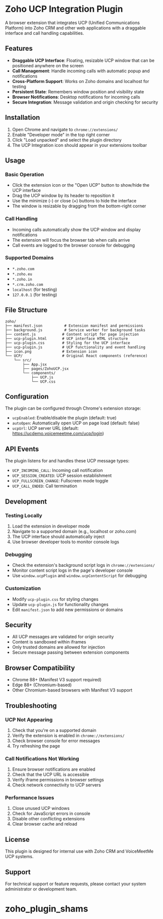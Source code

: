 # Zoho UCP Integration Plugin

A browser extension that integrates UCP (Unified Communications Platform) into Zoho CRM and other web applications with a draggable interface and call handling capabilities.

## Features

- **Draggable UCP Interface**: Floating, resizable UCP window that can be positioned anywhere on the screen
- **Call Management**: Handle incoming calls with automatic popup and notifications
- **Cross-Platform Support**: Works on Zoho domains and localhost for testing
- **Persistent State**: Remembers window position and visibility state
- **Browser Notifications**: Desktop notifications for incoming calls
- **Secure Integration**: Message validation and origin checking for security

## Installation

1. Open Chrome and navigate to `chrome://extensions/`
2. Enable "Developer mode" in the top right corner
3. Click "Load unpacked" and select the plugin directory
4. The UCP Integration icon should appear in your extensions toolbar

## Usage

### Basic Operation
- Click the extension icon or the "Open UCP" button to show/hide the UCP interface
- Drag the UCP window by its header to reposition it
- Use the minimize (-) or close (×) buttons to hide the interface
- The window is resizable by dragging from the bottom-right corner

### Call Handling
- Incoming calls automatically show the UCP window and display notifications
- The extension will focus the browser tab when calls arrive
- Call events are logged to the browser console for debugging

### Supported Domains
- `*.zoho.com`
- `*.zoho.eu`
- `*.zoho.in` 
- `*.crm.zoho.com`
- `localhost` (for testing)
- `127.0.0.1` (for testing)

## File Structure

```
zoho/
├── manifest.json          # Extension manifest and permissions
├── background.js          # Service worker for background tasks
├── content.js            # Content script for page injection
├── ucp-plugin.html       # UCP interface HTML structure
├── ucp-plugin.css        # Styling for the UCP interface
├── ucp-plugin.js         # UCP functionality and event handling
├── icon.png              # Extension icon
└── UCP/                  # Original React components (reference)
    └── src/
        ├── App.jsx
        ├── pages/ZohoUCP.jsx
        └── components/
            ├── UCP.js
            └── UCP.css
```

## Configuration

The plugin can be configured through Chrome's extension storage:

- `ucpEnabled`: Enable/disable the plugin (default: true)
- `autoOpen`: Automatically open UCP on page load (default: false)
- `ucpUrl`: UCP server URL (default: https://ucdemo.voicemeetme.com/ucp/login)

## API Events

The plugin listens for and handles these UCP message types:

- `UCP_INCOMING_CALL`: Incoming call notification
- `UCP_SESSION_CREATED`: UCP session establishment
- `UCP_FULLSCREEN_CHANGE`: Fullscreen mode toggle
- `UCP_CALL_ENDED`: Call termination

## Development

### Testing Locally
1. Load the extension in developer mode
2. Navigate to a supported domain (e.g., localhost or zoho.com)
3. The UCP interface should automatically inject
4. Use browser developer tools to monitor console logs

### Debugging
- Check the extension's background script logs in `chrome://extensions/`
- Monitor content script logs in the page's developer console
- Use `window.ucpPlugin` and `window.ucpContentScript` for debugging

### Customization
- Modify `ucp-plugin.css` for styling changes
- Update `ucp-plugin.js` for functionality changes
- Edit `manifest.json` to add new permissions or domains

## Security

- All UCP messages are validated for origin security
- Content is sandboxed within iframes
- Only trusted domains are allowed for injection
- Secure message passing between extension components

## Browser Compatibility

- Chrome 88+ (Manifest V3 support required)
- Edge 88+ (Chromium-based)
- Other Chromium-based browsers with Manifest V3 support

## Troubleshooting

### UCP Not Appearing
1. Check that you're on a supported domain
2. Verify the extension is enabled in `chrome://extensions/`
3. Check browser console for error messages
4. Try refreshing the page

### Call Notifications Not Working
1. Ensure browser notifications are enabled
2. Check that the UCP URL is accessible
3. Verify iframe permissions in browser settings
4. Check network connectivity to UCP servers

### Performance Issues
1. Close unused UCP windows
2. Check for JavaScript errors in console
3. Disable other conflicting extensions
4. Clear browser cache and reload

## License

This plugin is designed for internal use with Zoho CRM and VoiceMeetMe UCP systems.

## Support

For technical support or feature requests, please contact your system administrator or development team.
# zoho_plugin_shams
